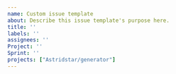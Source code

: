 ```yaml
---
name: Custom issue template
about: Describe this issue template's purpose here.
title: ''
labels: ''
assignees: ''
Project: ''
Sprint: ''
projects: ["Astridstar/generator"]
---
```



